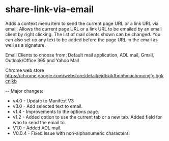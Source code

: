 # share-link-via-email

Adds a context menu item to send the current page URL or a link URL via email.
Allows the current page URL or a link URL to be emailed by an email client by right clicking. The list of mail clients shown can be changed. You can also set up any text to be added before the page URL in the email as well as a signature.

Email Clients to choose from:
Default mail application, AOL mail, Gmail, Outlook/Office 365 and Yahoo Mail

Chrome web store https://chrome.google.com/webstore/detail/ejdbkikfbnnhmachnnomjfgjbgkcnjkb

--
Major changes:

- v4.0 - Update to Manifest V3
- v3.0 - Add selected text to email.
- v1.4 - Improvements to the options page.
- v1.2 - Added option to use the current tab or a new tab. Added field for who to send the email to.
- V1.0 - Added AOL mail.
- V0.0.4 - Fixed issue with non-alphanumeric characters.
